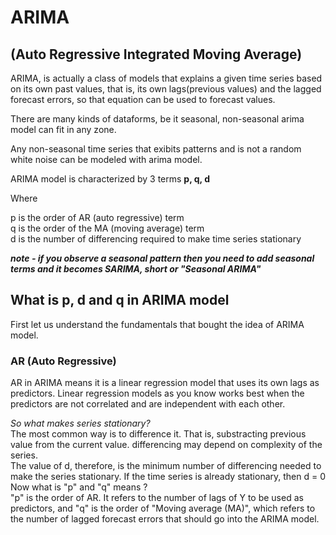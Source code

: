 # ARIMA
## (Auto Regressive Integrated Moving Average)

ARIMA, is actually a class of models that explains a given time series based on its own past values, that is, its own lags(previous values) and the lagged forecast errors, so that equation can be used to forecast values. <br>

There are many kinds of dataforms, be it seasonal, non-seasonal arima model can fit in any zone. <br>

Any non-seasonal time series that exibits patterns and is not a random white noise can be modeled with arima model. <br>

ARIMA model is characterized by 3 terms <b> p, q, d </b> <br>

Where <br>

p is the order of AR (auto regressive) term <br>
q is the order of the MA (moving average) term <br>
d is the number of differencing required to make time series stationary <br>

<b><i>note - if you observe a seasonal pattern then you need to add seasonal terms and it becomes SARIMA, short or "Seasonal ARIMA"</i></b> <br> 

## What is p, d and q in ARIMA model

First let us understand the fundamentals that bought the idea of ARIMA model.
### AR (Auto Regressive)
AR in ARIMA means it is a linear regression model that uses its own lags as predictors. Linear regression models as you know works best when the predictors are not correlated and are independent with each other. <br>

<i> So what makes series stationary? </i> <br>
The most common way is to difference it. That is, substracting previous value from the current value. differencing may depend on complexity of the series. <br>
The value of d, therefore, is the minimum number of differencing needed to make the series stationary. If the time series is already stationary, then d = 0 <br>
Now what is "p" and "q" means ? <br>
"p" is the order of AR. It refers to the number of lags of Y to be used as predictors, and "q" is the order of "Moving average (MA)", which refers to the number of lagged forecast errors that should go into the ARIMA model. <br>





